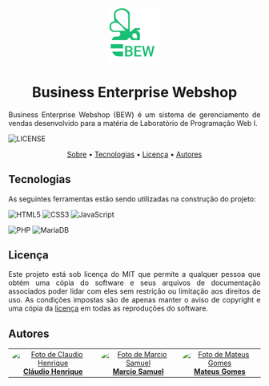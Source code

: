<p align="center" id="sobre"><img src="./public/img/logo.svg" width="100px"></p>

<h1 align="center">Business Enterprise Webshop</h1>

<p align="justify">Business Enterprise Webshop (BEW) é um sistema de gerenciamento de vendas desenvolvido para a matéria de Laboratório de Programação Web I.</p>

![LICENSE](https://img.shields.io/badge/MIT-19BF72?style=flat-square&label=License&Color=white&labelColor=0D1117)
 

<p align="center">
  <a href="#sobre">Sobre</a> •
  <a href="#tecnologias">Tecnologias</a> • 
  <a href="#licenca">Licença</a> • 
  <a href="#autores">Autores</a>
</p>

<h2 id="tecnologias">Tecnologias</h2>

As seguintes ferramentas estão sendo utilizadas na construção do projeto:

![HTML5](https://img.shields.io/badge/html%205-0D1117?style=for-the-badge&logo=html5&logoColor=white&labelColor=E34F26)
![CSS3](https://img.shields.io/badge/css%203-0D1117?style=for-the-badge&logo=css3&logoColor=white&labelColor=1572B6)
![JavaScript](https://img.shields.io/badge/-JavaScript-0D1117?style=for-the-badge&logo=javascript&logoColor=white&labelColor=F7DF1E)

![PHP](https://img.shields.io/badge/-php-0D1117?style=for-the-badge&logo=php&logoColor=white&labelColor=777BB4)
![MariaDB](https://img.shields.io/badge/-mariadb-0D1117?style=for-the-badge&logo=mariadb&logoColor=white&labelColor=003545)

<h2 id="licenca">Licença</h2>

<p  align="justify">
Este projeto está sob licença do MIT que permite a qualquer pessoa que obtém uma cópia do software e seus arquivos de documentação associados poder lidar com eles sem restrição ou limitação aos direitos de uso. As condições impostas são de apenas manter o aviso de copyright e uma cópia da <a href="https://github.com/ProjetosCMS/BEW/blob/main/LICENSE">licença</a> em todas as reproduções do software.
</p>

<h2 id="autores">Autores</h2>

<table align="center">
    <tr>
        <td align="center">
            <a href="https://github.com/claudiohenriquefds">
                <img style="border-radius: 50%;" src="https://avatars1.githubusercontent.com/u/30199497?s=460&u=a65a0f3e95ff009525d39a7052587688acd0f9c5&v=4" width="80px;" alt="Foto de Claudio Henrique"/>
                <br/>
                <b>Cláudio Henrique</b>
            </a>
        </td>
        <td align="center">
            <a href="https://github.com/marciosamuel">
                <img style="border-radius: 50%;" src="https://avatars1.githubusercontent.com/u/43766556?s=460&u=4a926825a618818d6fd7286f5f15263ad2e262e8&v=4" width="80px;" alt="Foto de Marcio Samuel"/>
                <br/>
                <b>Marcio Samuel</b>
            </a>
        </td>
        <td align="center">
            <a href="https://github.com/mateusgs29">
                <img style="border-radius: 50%;" src="https://avatars1.githubusercontent.com/u/61122185?s=400&u=504f4f4941876750ecff1c52af688755de736105&v=4" width="80px;" alt="Foto de Mateus Gomes"/>
                <br/>
                <b>Mateus Gomes</b>
            </a>
        </td>
    </tr>
</table>

